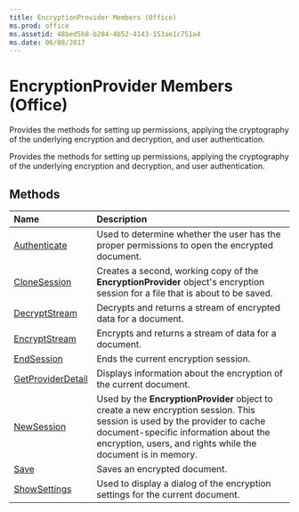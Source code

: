 ```yaml
---
title: EncryptionProvider Members (Office)
ms.prod: office
ms.assetid: 48bed5b8-b284-4b52-4143-153ae1c751a4
ms.date: 06/08/2017
---
```



# EncryptionProvider Members (Office)
Provides the methods for setting up permissions, applying the cryptography of the underlying encryption and decryption, and user authentication. 

Provides the methods for setting up permissions, applying the cryptography of the underlying encryption and decryption, and user authentication. 


## Methods



|**Name**|**Description**|
|:-----|:-----|
|[Authenticate](encryptionprovider-authenticate-method-office.md)|Used to determine whether the user has the proper permissions to open the encrypted document.|
|[CloneSession](encryptionprovider-clonesession-method-office.md)|Creates a second, working copy of the  **EncryptionProvider** object's encryption session for a file that is about to be saved.|
|[DecryptStream](encryptionprovider-decryptstream-method-office.md)|Decrypts and returns a stream of encrypted data for a document.|
|[EncryptStream](encryptionprovider-encryptstream-method-office.md)|Encrypts and returns a stream of data for a document.|
|[EndSession](encryptionprovider-endsession-method-office.md)|Ends the current encryption session.|
|[GetProviderDetail](encryptionprovider-getproviderdetail-method-office.md)|Displays information about the encryption of the current document. |
|[NewSession](encryptionprovider-newsession-method-office.md)|Used by the  **EncryptionProvider** object to create a new encryption session. This session is used by the provider to cache document-specific information about the encryption, users, and rights while the document is in memory.|
|[Save](encryptionprovider-save-method-office.md)|Saves an encrypted document.|
|[ShowSettings](encryptionprovider-showsettings-method-office.md)|Used to display a dialog of the encryption settings for the current document.|

